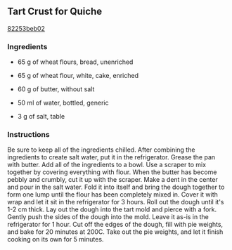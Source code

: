 ## Tart Crust for Quiche

[82253beb02](https://cookpad.com/us/recipes/168611-tart-crust-for-quiche)

### Ingredients

 - 65 g of wheat flours, bread, unenriched

 - 65 g of wheat flour, white, cake, enriched

 - 60 g of butter, without salt

 - 50 ml of water, bottled, generic

 - 3 g of salt, table

### Instructions

Be sure to keep all of the ingredients chilled. After combining the ingredients to create salt water, put it in the refrigerator. Grease the pan with butter. Add all of the ingredients to a bowl. Use a scraper to mix together by covering everything with flour. When the butter has become pebbly and crumbly, cut it up with the scraper. Make a dent in the center and pour in the salt water. Fold it into itself and bring the dough together to form one lump until the flour has been completely mixed in. Cover it with wrap and let it sit in the refrigerator for 3 hours. Roll out the dough until it's 1-2 cm thick. Lay out the dough into the tart mold and pierce with a fork. Gently push the sides of the dough into the mold. Leave it as-is in the refrigerator for 1 hour. Cut off the edges of the dough, fill with pie weights, and bake for 20 minutes at 200C. Take out the pie weights, and let it finish cooking on its own for 5 minutes.